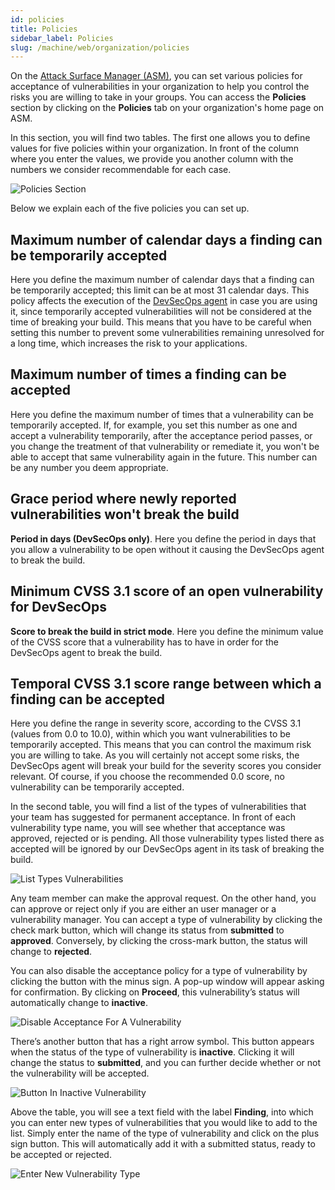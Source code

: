 ```yaml
---
id: policies
title: Policies
sidebar_label: Policies
slug: /machine/web/organization/policies
---
```


On the [Attack Surface Manager (ASM)](https://app.fluidattacks.com),
you can set various policies for
acceptance of vulnerabilities in
your organization to help you control
the risks you are willing to take
in your groups.
You can access the **Policies** section
by clicking on the **Policies** tab on
your organization's home page on ASM.

In this section, you will find two tables.
The first one allows you to define
values for five policies within your
organization.
In front of the column where you enter
the values, we provide you another column
with the numbers we consider recommendable
for each case.

![Policies Section](https://res.cloudinary.com/fluid-attacks/image/upload/v1645537790/docs/web/organizations/policies_section_tab.png)

Below we explain
each of the five policies
you can set up.

## Maximum number of calendar days a finding can be temporarily accepted​

Here you define the maximum number
of calendar days that a finding can
be temporarily accepted; this limit
can be at most 31 calendar days.
This policy affects the execution of
the [DevSecOps agent](/machine/agent)
in case you are using it, since
temporarily accepted vulnerabilities
will not be considered at the time
of breaking your build.
This means that you have to be careful
when setting this number to prevent
some vulnerabilities remaining unresolved
for a long time, which increases the
risk to your applications.

## Maximum number of times a finding can be accepted​

Here you define the maximum number
of times that a vulnerability can
be temporarily accepted.
If, for example, you set this number
as one and accept a vulnerability
temporarily, after the acceptance
period passes, or you change the
treatment of that vulnerability or
remediate it, you won't be able to
accept that same vulnerability again
in the future.
This number can be any number you
deem appropriate.

## Grace period where newly reported vulnerabilities won't break the build

**Period in days (DevSecOps only)**.
Here you define the period in days
that you allow a vulnerability to
be open without it causing the
DevSecOps agent to break the build.

## Minimum CVSS 3.1 score of an open vulnerability for DevSecOps

**Score to break the build in strict mode**.
Here you define the minimum value
of the CVSS score that a vulnerability
has to have in order for the DevSecOps
agent to break the build.

## Temporal CVSS 3.1 score range between which a finding can be accepted​

Here you define the range in severity
score, according to the CVSS 3.1 (values
from 0.0 to 10.0), within which you want
vulnerabilities to be temporarily accepted.
This means that you can control the
maximum risk you are willing to take.
As you will certainly not accept some
risks, the DevSecOps agent will break
your build for the severity scores you
consider relevant.
Of course, if you choose the recommended
0.0 score, no vulnerability can be
temporarily accepted.

In the second table, you will find a
list of the types of vulnerabilities
that your team has suggested for
permanent acceptance.
In front of each vulnerability type name,
you will see whether that acceptance
was approved, rejected or is pending.
All those vulnerability types listed
there as accepted will be ignored by
our DevSecOps agent in its task of
breaking the build.

![List Types Vulnerabilities](https://res.cloudinary.com/fluid-attacks/image/upload/v1645537791/docs/web/organizations/policies_list_types_vuln.png)

Any team member can make the
approval request.
On the other hand, you can approve or
reject only if you are either an user
manager or a vulnerability manager.
You can accept a type of vulnerability
by clicking the check mark button, which
will change its status from **submitted**
to **approved**.
Conversely, by clicking the cross-mark
button, the status will change to **rejected**.

You can also disable the acceptance
policy for a type of vulnerability by
clicking the button with the minus sign.
A pop-up window will appear asking
for confirmation.
By clicking on **Proceed**, this
vulnerability’s status will automatically
change to **inactive**.

![Disable Acceptance For A Vulnerability](https://res.cloudinary.com/fluid-attacks/image/upload/v1645537790/docs/web/organizations/policies_disable_policy.png)

There’s another button that has
a right arrow symbol.
This button appears when the status
of the type of vulnerability
is **inactive**.
Clicking it will change the status
to **submitted**, and you can further
decide whether or not the vulnerability
will be accepted.

![Button In Inactive Vulnerability](https://res.cloudinary.com/fluid-attacks/image/upload/v1645537790/docs/web/organizations/policies_change_status.png)

Above the table, you will see a text
field with the label **Finding**,
into which you can enter new types
of vulnerabilities that you would
like to add to the list.
Simply enter the name of the type
of vulnerability and click on the
plus sign button.
This will automatically add it with
a submitted status, ready to be
accepted or rejected.

![Enter New Vulnerability Type](https://res.cloudinary.com/fluid-attacks/image/upload/v1645537790/docs/web/organizations/policies_add_newvuln.png)
